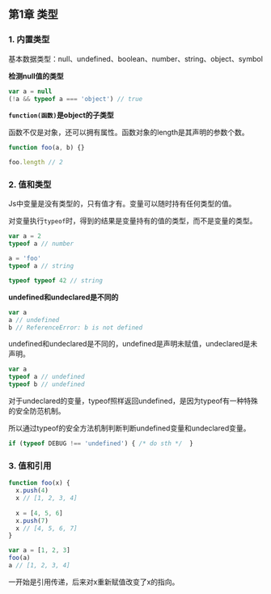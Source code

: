 ## 第1章 类型

### 1. 内置类型
基本数据类型：null、undefined、boolean、number、string、object、symbol

**检测null值的类型**

``` javascript
var a = null
(!a && typeof a === 'object') // true
```

**`function(函数)`是object的子类型**

函数不仅是对象，还可以拥有属性。函数对象的length是其声明的参数个数。

``` javascript
function foo(a, b) {}

foo.length // 2
```

### 2. 值和类型
Js中变量是没有类型的，只有值才有。变量可以随时持有任何类型的值。

对变量执行`typeof`时，得到的结果是变量持有的值的类型，而不是变量的类型。

``` javascript
var a = 2
typeof a // number

a = 'foo'
typeof a // string

typeof typeof 42 // string
```

**undefined和undeclared是不同的**

``` javascript
var a
a // undefined
b // ReferenceError: b is not defined
```
undefined和undeclared是不同的，undefined是声明未赋值，undeclared是未声明。

``` javascript
var a
typeof a // undefined
typeof b // undefined
```

对于undeclared的变量，typeof照样返回undefined，是因为typeof有一种特殊的安全防范机制。

所以通过typeof的安全方法机制判断判断undefined变量和undeclared变量。

``` javascript
if (typeof DEBUG !== 'undefined') { /* do sth */  }

```

### 3. 值和引用

``` javascript
function foo(x) {
  x.push(4)
  x // [1, 2, 3, 4]
  
  x = [4, 5, 6]
  x.push(7)
  x // [4, 5, 6, 7]
}

var a = [1, 2, 3]
foo(a)
a // [1, 2, 3, 4]
```

一开始是引用传递，后来对x重新赋值改变了x的指向。